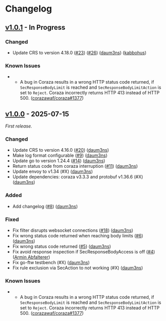 # Changelog

## [v1.0.1] - In Progress

### Changed
- Update CRS to version 4.18.0 ([#23](https://github.com/united-security-providers/coraza-envoy-go-filter/issues/23)) ([#26](https://github.com/united-security-providers/coraza-envoy-go-filter/issues/26)) ([daum3ns](https://github.com/daum3ns)) ([kabbohus](https://github.com/HusseinKabbout))

### Known Issues
- - A bug in Coraza results in a wrong HTTP status code returned, if `SecResponseBodyLimit` is reached and `SecResponseBodyLimitAction` is set to `Reject`. Coraza incorrectly returns HTTP 413 instead of HTTP 500. ([corazawaf/coraza#1377](https://github.com/corazawaf/coraza/issues/1377))

## [v1.0.0] - 2025-07-15

_First release._

### Changed
- Update CRS to version 4.16.0 ([#20](https://github.com/united-security-providers/coraza-envoy-go-filter/issues/20)) ([daum3ns](https://github.com/daum3ns))
- Make log format configurable ([#9](https://github.com/united-security-providers/coraza-envoy-go-filter/issues/9)) ([daum3ns](https://github.com/daum3ns))
- Update go to version 1.24.4 ([#14](https://github.com/united-security-providers/coraza-envoy-go-filter/pull/14)) ([daum3ns](https://github.com/daum3ns))
- Return status code from coraza interruption ([#11](https://github.com/united-security-providers/coraza-envoy-go-filter/issues/11)) ([daum3ns](https://github.com/daum3ns))
- Update envoy to v1.34 (#X) ([daum3ns](https://github.com/daum3ns))
- Update dependencies: coraza v3.3.3 and protobuf v1.36.6 (#X) ([daum3ns](https://github.com/daum3ns))


### Added
- Add changelog ([#8](https://github.com/united-security-providers/coraza-envoy-go-filter/issues/8)) ([daum3ns](https://github.com/daum3ns))

### Fixed
- Fix filter disrupts websocket connections ([#18](https://github.com/united-security-providers/coraza-envoy-go-filter/issues/18)) ([daum3ns](https://github.com/daum3ns))
- Fix wrong status code returned when reaching body limits ([#6](https://github.com/united-security-providers/coraza-envoy-go-filter/issues/6)) ([daum3ns](https://github.com/daum3ns))
- Fix wrong status code returned ([#5](https://github.com/united-security-providers/coraza-envoy-go-filter/pull/5)) ([daum3ns](https://github.com/daum3ns)) 
- Fix avoid response inspection if SecResponseBodyAccess is off ([#4](https://github.com/united-security-providers/coraza-envoy-go-filter/pull/4/)) ([Armin Abfalterer](https://github.com/arminabf))
- Fix go-ftw testbench (#X) ([daum3ns](https://github.com/daum3ns))
- Fix rule exclusion via SecAction to not working (#X) ([daum3ns](https://github.com/daum3ns))

### Known Issues
- - A bug in Coraza results in a wrong HTTP status code returned, if `SecResponseBodyLimit` is reached and `SecResponseBodyLimitAction` is set to `Reject`. Coraza incorrectly returns HTTP 413 instead of HTTP 500. ([corazawaf/coraza#1377](https://github.com/corazawaf/coraza/issues/1377))

[v1.0.1]: https://github.com/united-security-providers/coraza-envoy-go-filter/releases/tag/v1.0.1
[v1.0.0]: https://github.com/united-security-providers/coraza-envoy-go-filter/releases/tag/v1.0.0
